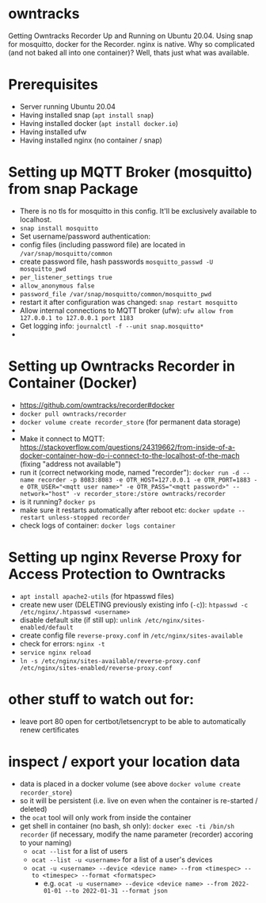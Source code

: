 # owntracks
Getting Owntracks Recorder Up and Running on Ubuntu 20.04.
Using snap for mosquitto, docker for the Recorder. nginx is native.
Why so complicated (and not baked all into one container)? Well, thats just what was available.

# Prerequisites
- Server running Ubuntu 20.04
- Having installed snap (`apt install snap`)
- Having installed docker (`apt install docker.io`) 
- Having installed ufw
- Having installed nginx (no container / snap)

# Setting up MQTT Broker (mosquitto) from snap Package
- There is no tls for mosquitto in this config. It'll be exclusively available to localhost. 
- `snap install mosquitto`
- Set username/password authentication: 
- config files (including password file) are located in `/var/snap/mosquitto/common`
- create password file, hash passwords `mosquitto_passwd -U mosquitto_pwd`
- `per_listener_settings true`
- `allow_anonymous false`
- `password_file /var/snap/mosquitto/common/mosquitto_pwd`
- restart it after configuration was changed: `snap restart mosquitto`
- Allow internal connections to MQTT broker (ufw): `ufw allow from 127.0.0.1 to 127.0.0.1 port 1183`
- Get logging info: `journalctl -f --unit snap.mosquitto*`
-

# Setting up Owntracks Recorder in Container (Docker)
- https://github.com/owntracks/recorder#docker
- `docker pull owntracks/recorder`
- `docker volume create recorder_store` (for permanent data storage)
- 
- Make it connect to MQTT: https://stackoverflow.com/questions/24319662/from-inside-of-a-docker-container-how-do-i-connect-to-the-localhost-of-the-mach (fixing "address not available")
- run it (correct networking mode, named "recorder"): `docker run -d --name recorder -p 8083:8083 -e OTR_HOST=127.0.0.1 -e OTR_PORT=1883 -e OTR_USER="<mqtt user name>" -e OTR_PASS="<mqtt password>" --network="host" -v recorder_store:/store owntracks/recorder`
- is it running? `docker ps`
- make sure it restarts automatically after reboot etc: `docker update --restart unless-stopped recorder`
- check logs of container: `docker logs container`

# Setting up nginx Reverse Proxy for Access Protection to Owntracks
- `apt install apache2-utils` (for htpasswd files)
- create new user (DELETING previously existing info (`-c`)): `htpasswd -c /etc/nginx/.htpasswd <username>`  
- disable default site (if still up): `unlink /etc/nginx/sites-enabled/default`
- create config file `reverse-proxy.conf` in `/etc/nginx/sites-available`
- check for errors: `nginx -t`
- `service nginx reload`
- `ln -s /etc/nginx/sites-available/reverse-proxy.conf /etc/nginx/sites-enabled/reverse-proxy.conf`

# other stuff to watch out for:
- leave port 80 open for certbot/letsencrypt to be able to automatically renew certificates

# inspect / export your location data
- data is placed in a docker volume (see above `docker volume create recorder_store`)
- so it will be persistent (i.e. live on even when the container is re-started / deleted)
- the `ocat` tool will only work from inside the container
- get shell in container (no bash, sh only): `docker exec -ti /bin/sh recorder` (if necessary, modify the name parameter (recorder) accoring to your naming)
  - `ocat --list` for a list of users
  - `ocat --list -u <username>` for a list of a user's devices
  - `ocat -u <username> --device <device name> --from <timespec> --to <timespec> --format <formatspec>`
    - e.g. `ocat -u <username> --device <device name> --from 2022-01-01 --to 2022-01-31 --format json`
